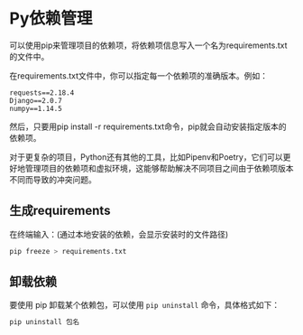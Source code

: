 # Py依赖管理

可以使用pip来管理项目的依赖项，将依赖项信息写入一个名为requirements.txt的文件中。

在requirements.txt文件中，你可以指定每一个依赖项的准确版本。例如：

```
requests==2.18.4
Django==2.0.7
numpy==1.14.5
```

然后，只要用pip install -r requirements.txt命令，pip就会自动安装指定版本的依赖项。

对于更复杂的项目，Python还有其他的工具，比如Pipenv和Poetry，它们可以更好地管理项目的依赖项和虚拟环境，这能够帮助解决不同项目之间由于依赖项版本不同而导致的冲突问题。

## 生成requirements

在终端输入：(通过本地安装的依赖，会显示安装时的文件路径)

```bash
pip freeze > requirements.txt
```

## 卸载依赖

要使用 pip 卸载某个依赖包，可以使用 `pip uninstall` 命令，具体格式如下：

```bash
pip uninstall 包名
```

